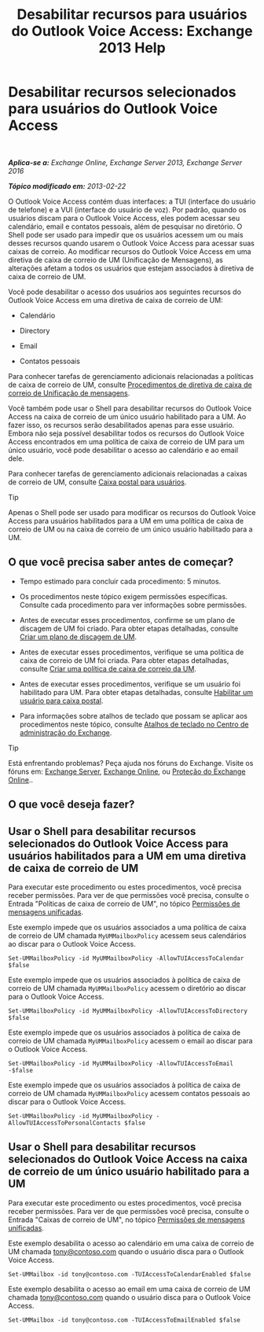 ﻿---
title: 'Desabilitar recursos para usuários do Outlook Voice Access: Exchange 2013 Help'
TOCTitle: Desabilitar recursos selecionados para usuários do Outlook Voice Access
ms:assetid: 37421edf-af60-4ca9-9e8b-262b8b851607
ms:mtpsurl: https://technet.microsoft.com/pt-br/library/Gg602126(v=EXCHG.150)
ms:contentKeyID: 50556164
ms.date: 05/22/2018
mtps_version: v=EXCHG.150
ms.translationtype: MT
---

# Desabilitar recursos selecionados para usuários do Outlook Voice Access

 

_**Aplica-se a:** Exchange Online, Exchange Server 2013, Exchange Server 2016_

_**Tópico modificado em:** 2013-02-22_

O Outlook Voice Access contém duas interfaces: a TUI (interface do usuário de telefone) e a VUI (interface do usuário de voz). Por padrão, quando os usuários discam para o Outlook Voice Access, eles podem acessar seu calendário, email e contatos pessoais, além de pesquisar no diretório. O Shell pode ser usado para impedir que os usuários acessem um ou mais desses recursos quando usarem o Outlook Voice Access para acessar suas caixas de correio. Ao modificar recursos do Outlook Voice Access em uma diretiva de caixa de correio de UM (Unificação de Mensagens), as alterações afetam a todos os usuários que estejam associados à diretiva de caixa de correio de UM.

Você pode desabilitar o acesso dos usuários aos seguintes recursos do Outlook Voice Access em uma diretiva de caixa de correio de UM:

  - Calendário

  - Directory

  - Email

  - Contatos pessoais

Para conhecer tarefas de gerenciamento adicionais relacionadas a políticas de caixa de correio de UM, consulte [Procedimentos de diretiva de caixa de correio de Unificação de mensagens](um-mailbox-policy-procedures-exchange-2013-help.md).

Você também pode usar o Shell para desabilitar recursos do Outlook Voice Access na caixa de correio de um único usuário habilitado para a UM. Ao fazer isso, os recursos serão desabilitados apenas para esse usuário. Embora não seja possível desabilitar todos os recursos do Outlook Voice Access encontrados em uma política de caixa de correio de UM para um único usuário, você pode desabilitar o acesso ao calendário e ao email dele.

Para conhecer tarefas de gerenciamento adicionais relacionadas a caixas de correio de UM, consulte [Caixa postal para usuários](voice-mail-for-users-exchange-2013-help.md).


> [!TIP]
> Apenas o Shell pode ser usado para modificar os recursos do Outlook&nbsp;Voice Access para usuários habilitados para a UM em uma política de caixa de correio de UM ou na caixa de correio de um único usuário habilitado para a UM.



## O que você precisa saber antes de começar?

  - Tempo estimado para concluir cada procedimento: 5 minutos.

  - Os procedimentos neste tópico exigem permissões específicas. Consulte cada procedimento para ver informações sobre permissões.

  - Antes de executar esses procedimentos, confirme se um plano de discagem de UM foi criado. Para obter etapas detalhadas, consulte [Criar um plano de discagem de UM](create-a-um-dial-plan-exchange-2013-help.md).

  - Antes de executar esses procedimentos, verifique se uma política de caixa de correio de UM foi criada. Para obter etapas detalhadas, consulte [Criar uma política de caixa de correio da UM](create-a-um-mailbox-policy-exchange-2013-help.md).

  - Antes de executar esses procedimentos, verifique se um usuário foi habilitado para UM. Para obter etapas detalhadas, consulte [Habilitar um usuário para caixa postal](enable-a-user-for-voice-mail-exchange-2013-help.md).

  - Para informações sobre atalhos de teclado que possam se aplicar aos procedimentos neste tópico, consulte [Atalhos de teclado no Centro de administração do Exchange](keyboard-shortcuts-in-the-exchange-admin-center-exchange-online-protection-help.md).


> [!TIP]
> Está enfrentando problemas? Peça ajuda nos fóruns do Exchange. Visite os fóruns em: <A href="https://go.microsoft.com/fwlink/p/?linkid=60612">Exchange Server</A>, <A href="https://go.microsoft.com/fwlink/p/?linkid=267542">Exchange Online</A>, ou <A href="https://go.microsoft.com/fwlink/p/?linkid=285351">Proteção do Exchange Online</A>..



## O que você deseja fazer?

## Usar o Shell para desabilitar recursos selecionados do Outlook Voice Access para usuários habilitados para a UM em uma diretiva de caixa de correio de UM

Para executar este procedimento ou estes procedimentos, você precisa receber permissões. Para ver de que permissões você precisa, consulte o Entrada "Políticas de caixa de correio de UM", no tópico [Permissões de mensagens unificadas](unified-messaging-permissions-exchange-2013-help.md).

Este exemplo impede que os usuários associados a uma política de caixa de correio de UM chamada `MyUMMailboxPolicy` acessem seus calendários ao discar para o Outlook Voice Access.

    Set-UMMailboxPolicy -id MyUMMailboxPolicy -AllowTUIAccessToCalendar $false

Este exemplo impede que os usuários associados à política de caixa de correio de UM chamada `MyUMMailboxPolicy` acessem o diretório ao discar para o Outlook Voice Access.

    Set-UMMailboxPolicy -id MyUMMailboxPolicy -AllowTUIAccessToDirectory $false

Este exemplo impede que os usuários associados à política de caixa de correio de UM chamada `MyUMMailboxPolicy` acessem o email ao discar para o Outlook Voice Access.

    Set-UMMailboxPolicy -id MyUMMailboxPolicy -AllowTUIAccessToEmail -$false

Este exemplo impede que os usuários associados à política de caixa de correio de UM chamada `MyUMMailboxPolicy` acessem contatos pessoais ao discar para o Outlook Voice Access.

    Set-UMMailboxPolicy -id MyUMMailboxPolicy -AllowTUIAccessToPersonalContacts $false

## Usar o Shell para desabilitar recursos selecionados do Outlook Voice Access na caixa de correio de um único usuário habilitado para a UM

Para executar este procedimento ou estes procedimentos, você precisa receber permissões. Para ver de que permissões você precisa, consulte o Entrada "Caixas de correio de UM", no tópico [Permissões de mensagens unificadas](unified-messaging-permissions-exchange-2013-help.md).

Este exemplo desabilita o acesso ao calendário em uma caixa de correio de UM chamada tony@contoso.com quando o usuário disca para o Outlook Voice Access.

    Set-UMMailbox -id tony@contoso.com -TUIAccessToCalendarEnabled $false

Este exemplo desabilita o acesso ao email em uma caixa de correio de UM chamada tony@contoso.com quando o usuário disca para o Outlook Voice Access.

    Set-UMMailbox -id tony@contoso.com -TUIAccessToEmailEnabled $false

